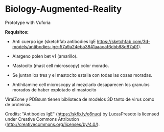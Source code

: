 # Biology-Augmented-Reality
Prototype with Vuforia

**Requisitos:**

* Anti cuerpo ige (sketchfab antibodies IgE https://sketchfab.com/3d-models/antibodies-ige-57a9a24eba3841aaacaf6cbb88d87a01).
* Alargeno polen bet v1 (amarillo).
* Mastocito (mast cell microscopy) color morado.
* Se juntan los tres y el mastocito estalla con todas las cosas moradas.

* Antihitamine cell microscopy al mezclarlo desaparecen los granulos morados de haber explotado el mastocito

ViralZone y PDBsum tienen biblioteca de modelos 3D tanto de virus como de proteínas.


Credits:
"Antibodies IgE" (https://skfb.ly/o6nuq) by LucasPresoto is licensed under Creative Commons Attribution (http://creativecommons.org/licenses/by/4.0/).
